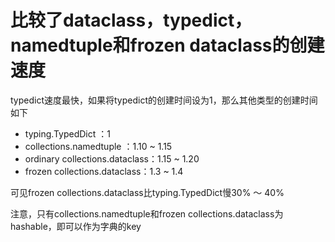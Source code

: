 # 比较了dataclass，typedict，namedtuple和frozen dataclass的创建速度

typedict速度最快，如果将typedict的创建时间设为1，那么其他类型的创建时间如下

- typing.TypedDict ：1
- collections.namedtuple ：1.10 ~ 1.15
- ordinary collections.dataclass：1.15 ~ 1.20
- frozen collections.dataclass：1.3 ~ 1.4

可见frozen collections.dataclass比typing.TypedDict慢30% ～ 40%

注意，只有collections.namedtuple和frozen collections.dataclass为hashable，即可以作为字典的key
